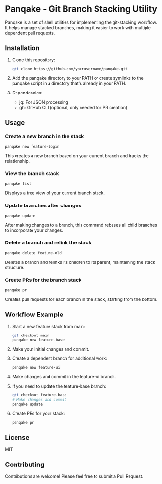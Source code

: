 # Panqake - Git Branch Stacking Utility

Panqake is a set of shell utilities for implementing the git-stacking workflow. It helps manage stacked branches, making it easier to work with multiple dependent pull requests.

## Installation

1. Clone this repository:

   ```bash
   git clone https://github.com/yourusername/panqake.git
   ```

2. Add the panqake directory to your PATH or create symlinks to the panqake script in a directory that's already in your PATH.

3. Dependencies:
   - jq: For JSON processing
   - gh: GitHub CLI (optional, only needed for PR creation)

## Usage

### Create a new branch in the stack

```bash
panqake new feature-login
```

This creates a new branch based on your current branch and tracks the relationship.

### View the branch stack

```bash
panqake list
```

Displays a tree view of your current branch stack.

### Update branches after changes

```bash
panqake update
```

After making changes to a branch, this command rebases all child branches to incorporate your changes.

### Delete a branch and relink the stack

```bash
panqake delete feature-old
```

Deletes a branch and relinks its children to its parent, maintaining the stack structure.

### Create PRs for the branch stack

```bash
panqake pr
```

Creates pull requests for each branch in the stack, starting from the bottom.

## Workflow Example

1. Start a new feature stack from main:

   ```bash
   git checkout main
   panqake new feature-base
   ```

2. Make your initial changes and commit.

3. Create a dependent branch for additional work:

   ```bash
   panqake new feature-ui
   ```

4. Make changes and commit in the feature-ui branch.

5. If you need to update the feature-base branch:

   ```bash
   git checkout feature-base
   # Make changes and commit
   panqake update
   ```

6. Create PRs for your stack:
   ```bash
   panqake pr
   ```

## License

MIT

## Contributing

Contributions are welcome! Please feel free to submit a Pull Request.
